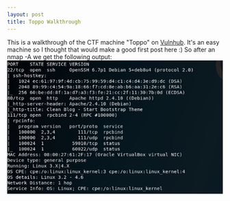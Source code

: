 ```yaml
---
layout: post
title: Toppo Walkthrough
---
```

This is a walkthrough of the CTF machine "Toppo" on [Vulnhub](https://www.vulnhub.com/entry/toppo-1,245/). It's an easy machine so I thought that would make a good first post here :)
So after an nmap -A we get the following output:
![Toppo NmapOutput](/images/Toppo/nmapout.jpg "Toppo NmapOutput")
